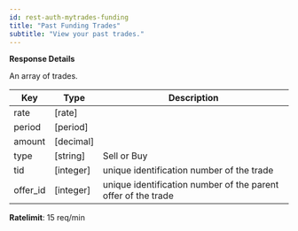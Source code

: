 ```yaml
---
id: rest-auth-mytrades-funding
title: "Past Funding Trades"
subtitle: "View your past trades."
---
```


**Response Details**

An array of trades.

Key | Type | Description
-- | -- | --
rate  |  [rate]  |
period  |  [period]  |
amount  |  [decimal]  |
type  |  [string]  |  Sell or Buy
tid  |  [integer]  |  unique identification number of the trade
offer_id  |  [integer]  |  unique identification number of the parent offer of the trade


**Ratelimit**: 15 req/min
